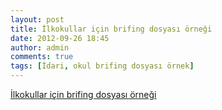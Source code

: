 ```yaml
---
layout: post
title: İlkokullar için brifing dosyası örneği
date: 2012-09-26 18:45
author: admin
comments: true
tags: [İdari, okul brifing dosyası örnek]
---
```

<a href="http://egitimvaktim.com/dosyalar/2012/09/VİRANŞEHİR-2012-brifing.docx">İlkokullar için brifing dosyası örneği</a>
